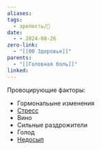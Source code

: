 ```yaml
---
aliases: 
tags:
  - зрелость/🌱
date:
  - - 2024-08-26
zero-link:
  - "[[00 Здоровье]]"
parents:
  - "[[Головная боль]]"
linked:
---
```

Провоцирующие факторы:
- Гормональыне изменения
- [Стресс](Стресс.md)
- Вино
- Сильные раздрожители
- Голод
- [Недосып](Недосып.md)